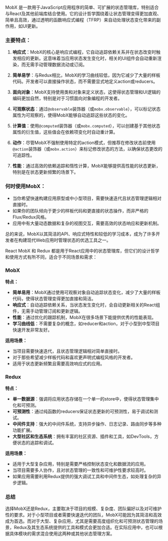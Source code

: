 MobX 是一款用于JavaScript应用程序的简单、可扩展的状态管理库，特别适合与React及其他前端库结合使用。它的设计哲学围绕着让状态管理变得更加直观、简单且高效，通过透明的函数响应式编程（TFRP）来自动处理状态变化带来的副作用，如UI更新。

### 主要特点：

1. **响应式**：MobX的核心是响应式编程，它自动追踪依赖关系并在状态改变时触发相应的更新。这意味着当应用状态发生变化时，相关的UI组件会自动重新渲染，而无需手动管理数据流动或订阅。

2. **简单易学**：与Redux相比，MobX的学习曲线较低，因为它减少了大量的样板代码。开发者可以直接操作状态，而不需要显式地定义action或reducers。

3. **面向对象**：MobX支持使用类和对象来定义状态，这使得状态管理和UI逻辑的编码更加自然，特别是对于习惯面向对象编程的开发者。

4. **可观察状态**：通过`@observable`装饰器（或`mobx.observable`），可以标记状态属性为可观察的，使得MobX能够自动追踪这些状态的变化。

5. **计算值**：使用`@computed`装饰器（或`mobx.computed`），可以创建基于其他状态属性的衍生值，这些值会在依赖项变化时自动重计算。

6. **动作**：尽管MobX不强制使用特定的action模式，但推荐在修改状态前使用`@action`装饰器（或`mobx.action`）来标记修改状态的方法，以确保状态更改的可追踪性。

7. **性能**：通过高效的依赖追踪和惰性计算，MobX能够提供高性能的状态更新，特别是在状态更新频繁的场景下。

### 何时使用MobX：

- 当你希望快速构建应用原型或中小型项目，需要快速迭代且状态管理逻辑相对直接时。
- 如果你的团队倾向于更少的样板代码和更直接的状态操作，而非严格的 Flux/Redux风格。
- 应用中有大量动态数据和复杂的视图交互，需要高效的状态响应和更新机制。

总的来说，MobX以其简洁的API、响应式特性和较低的学习成本，成为了许多开发者在构建现代Web应用时管理状态的优选工具之一。

React MobX 和 Redux 都是用于React应用中的状态管理库，但它们的设计哲学和使用方式有所不同，适合于不同场景和需求：

### MobX

**特点：**
- **简单易用**：MobX通过使用可观察对象自动追踪状态变化，减少了大量的样板代码，使得状态管理变得更加直接和简洁。
- **响应式**：自动追踪依赖关系，当状态发生变化时，会自动更新相关的React组件，无需手动管理订阅和更新逻辑。
- **性能**：通过优化的跟踪机制，MobX在很多场景下能提供优秀的性能表现。
- **学习曲线低**：不需要复杂的概念，如reducer和action，对于小型到中型项目快速开发非常友好。

**适用场景：**
- 当项目需要快速迭代，且状态管理逻辑相对简单直接时。
- 对于那些希望减少样板代码和喜欢更声明式编程风格的开发者。
- 适用于状态更新频繁且需要高效响应式的应用。

### Redux

**特点：**
- **单一数据源**：强调将应用状态存储在一个单一的store中，使得状态管理集中化和可预测。
- **可预测性**：通过纯函数的reducers保证状态更新的可预测性，易于调试和测试。
- **中间件支持**：强大的中间件系统，支持异步操作、日志记录、路由同步等多种功能扩展。
- **大型社区和生态系统**：拥有丰富的社区资源、插件和工具，如DevTools，方便状态的追踪和调试。

**适用场景：**
- 适用于大型复杂应用，特别是需要严格控制状态变化和数据流的应用。
- 当项目需要多人协作，且对状态管理的一致性和可维护性要求较高时。
- 如果应用需要利用Redux提供的强大调试工具和中间件生态，如处理复杂的异步逻辑。

### 总结

选择MobX还是Redux，主要取决于项目的规模、复杂度、团队偏好以及对可维护性的要求。对于小型项目或者需要快速迭代的团队，MobX可能因为其简洁和高效成为首选。而对于大型、复杂应用，尤其是需要高度组织化和可预测状态管理的场景，Redux及其生态系统提供的工具和模式会更加合适。在实际应用中，也可以根据具体模块的需求混合使用这两种或其他状态管理方案。
